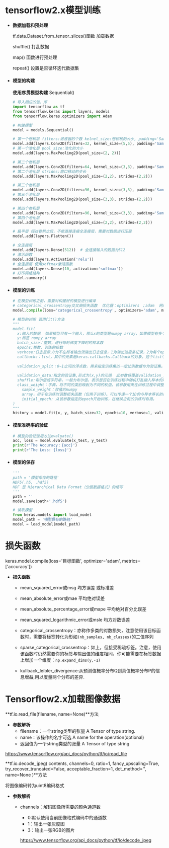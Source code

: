 # tensorflow2.x模型训练

- **数据加载和预处理**

  tf.data.Dataset.from_tensor_slices()函数  加载数据

  shuffle()  打乱数据

  map()  函数进行预处理

  repeat()  设置是否循环迭代数据集

  

- #### **模型的构建**

  **使用序贯模型构建** Sequential()

  ```python 
  # 导入相应的包，库
  import tensorflow as tf
  from tensorflow.keras import layers, models
  from tensorflow.keras.optimizers import Adam
  
  # 构建模型
  model = models.Sequential()
  
  # 第一个卷积层 filters:滤波器的个数 kelnel_size:卷积核的大小, padding='Same':边界用0进行填充 activation:激活函数 input_shape:输入训练图片的大小和通道数
  model.add(layers.Conv2D(filters=32, kernel_size=(5,5), padding='Same', activation='relu', input_shape=(32, 32, 3)))
  # 第一个池化层 pool_size:池化的大小
  model.add(layers.MaxPooling2D(pool_size=(2, 2)))
  
  # 第二个卷积层 
  model.add(layers.Conv2D(filters=64, kernel_size=(3,3), padding='Same', activation='relu'))
  # 第二个池化层 strides:窗口移动的步长
  model.add(layers.MaxPooling2D(pool_size=(2,2), strides=(2,2)))
  
  # 第三个卷积层
  model.add(layers.Conv2D(filters=96, kernel_size=(3,3), padding='Same', activation='relu'))
  # 第三个池化层
  model.add(layers.MaxPooling2D(pool_size=(3,3), strides=(2,2)))
  
  # 第四个卷积层
  model.add(layers.Conv2D(filters=96, kernel_size=(3,3), padding='Same', activation='relu'))
  # 第四个池化层
  model.add(layers.MaxPooling2D(pool_size=(2,2), strides=(2,2)))
  
  # 扁平层 经过卷积之后，不能直接连接全连接层，需要对数据进行压扁
  model.add(layers.Flatten())
  
  # 全连接层
  model.add(layers.Dense(512))  # 全连接输入的数据为512
  # 激活函数
  model.add(layers.Activation('relu'))
  # 全连接层 使用softmax激活函数
  model.add(layers.Dense(10, activation='softmax'))
  # 打印网络结构
  model.summary()
  ```

  

- #### **模型的训练**

  ```python
  # 在模型训练之前，需要对构建好的模型进行编译
  # categorical_crossentropy交叉熵损失函数  优化器：optimizers ；adam  网络评价标准：metrics
  model.compile(loss='categorical_crossentropy', optimizers='adam', metrics=['accuracy'])
  
  # 模型的训练 调用fit()方法
  """
  model.fit(
  	x:输入的数据  如果模型只有一个输入，那么x的类型是numpy array，如果模型有多个输入，那么x的类型应当为list，list的元素是对应于各个输入的numpy array
  	y:标签 numpy array 
  	batch_size：整数，进行每轮梯度下降时的样本数
  	epochs:整数，训练的轮数
  	verbose:日志显示,0为不在标准输出流输出日志信息，1为输出进度条记录，2为每个epoch输出一行记录
  	callbacks：list，其中的元素是keras.callbacks.Callback的对象。这个list中的回调函数将会在训练过程中的适当时机被调用，参考回调函数
  	
  	validation_split：0~1之间的浮点数，用来指定训练集的一定比例数据作为验证集。验证集将不参与训练，并在每个epoch结束后测试的模型的指标，如损失函数、精确度等。注意，validation_split的划分在shuffle之前，因此如果你的数据本身是有序的，需要先手工打乱再指定validation_split，否则可能会出现验证集样本不均匀。
  	
  	validation_data:指定的验证集,形式为(x,y)的元组  此参数将覆盖validation_spilt。
  	shuffle:布尔值或字符串，一般为布尔值，表示是否在训练过程中随机打乱输入样本的顺序。若为字符串“batch”，则是用来处理HDF5数据的特殊情况，它将在batch内部将数据打乱。
  	class_weight：字典，将不同的类别映射为不同的权值，该参数用来在训练过程中调整损失函数（只能用于训练）
      sample_weight：权值的numpy
      array，用于在训练时调整损失函数（仅用于训练）。可以传递一个1D的与样本等长的向量用于对样本进行1对1的加权，或者在面对时序数据时，传递一个的形式为（samples，sequence_length）的矩阵来为每个时间步上的样本赋不同的权。这种情况下请确定在编译模型时添加了sample_weight_mode=’temporal’。
      initial_epoch: 从该参数指定的epoch开始训练，在继续之前的训练时有用。
  )
  """
  history = model.fit(x, y, batch_size=32, epochs=10, verbose=1, validation_data=None)
  ```

  

- #### **模型准确率的验证**

  ```python
  # 模型的验证使用方法evaluate()
  acc, loss = model.evaluate(x_test, y_test)
  print(r'The Accuracy：{acc}')
  print(r'The Loss: {loss}')
  ```

  

- #### **模型的保存**

  ```python
  '''
  path = '模型保存的路径'
  HDF5(.h5, .hdf5)
  HDF 是 Hierarchical Data Format（分层数据格式）的缩写 
  '''
  path = ''
  model.save(path+'.hdf5')
  
  # 读取模型
  from keras.models import load_model
  model_path = '模型保存的路径'
  model = load_model(model_path)
  ```

  

# 损失函数

keras.model.compile(loss='目标函数', optimizer='adam', metrics=['accuracy'])

- **损失函数**

  - mean_squared_error或msg   均方误差 或标准差

  - mean_absolute_error或mae 平均绝对误差

  - mean_absolute_percentage_error或mape 平均绝对百分比误差

  - mean_squared_logarithmic_error或msle 均方对数误差

  - categorical_crossentropy：亦称作多类的对数损失，注意使用该目标函数时，需要将标签转化为形如`(nb_samples, nb_classes)`的二值序列

  - sparse_categorical_crossentrop：如上，但接受稀疏标签。注意，使用该函数时仍然需要你的标签与输出值的维度相同，你可能需要在标签数据上增加一个维度：`np.expand_dims(y,-1)`

  - kullback_leibler_divergence:从预测值概率分布Q到真值概率分布P的信息增益,用以度量两个分布的差异.

    

    

  

# Tensorflow2.x加载图像数据

**tf.io.read_file(filename, name=None)**方法

- **参数解析**
  - filename：一个string类型的张量   A Tensor of type string.
  - name：该操作的名字可选    A name for the operation(optional)
  - 返回值为一个string类型的张量  A Tensor of type string

<https://www.tensorflow.org/api_docs/python/tf/io/read_file>



**tf.io.decode_jpeg(    contents, channels=0, ratio=1, fancy_upscaling=True,    try_recover_truncated=False, acceptable_fraction=1, dct_method='', name=None )**方法

将图像编码转为uint8编码格式

- **参数解析**

  - channels：解码图像所需要的颜色通道数

    - 0:默认使用当前图像格式编码中的通道数
    - 1：输出一张灰度图
    - 3：输出一张RGB的图片

    <https://www.tensorflow.org/api_docs/python/tf/io/decode_jpeg>



